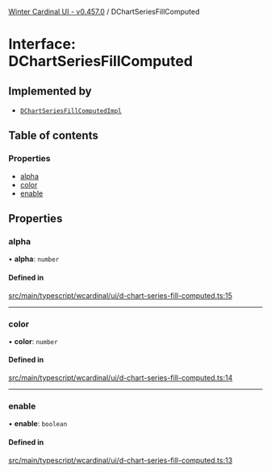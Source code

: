[Winter Cardinal UI - v0.457.0](../index.md) / DChartSeriesFillComputed

# Interface: DChartSeriesFillComputed

## Implemented by

- [`DChartSeriesFillComputedImpl`](../classes/DChartSeriesFillComputedImpl.md)

## Table of contents

### Properties

- [alpha](DChartSeriesFillComputed.md#alpha)
- [color](DChartSeriesFillComputed.md#color)
- [enable](DChartSeriesFillComputed.md#enable)

## Properties

### alpha

• **alpha**: `number`

#### Defined in

[src/main/typescript/wcardinal/ui/d-chart-series-fill-computed.ts:15](https://github.com/winter-cardinal/winter-cardinal-ui/blob/v0.457.0/src/main/typescript/wcardinal/ui/d-chart-series-fill-computed.ts#L15)

___

### color

• **color**: `number`

#### Defined in

[src/main/typescript/wcardinal/ui/d-chart-series-fill-computed.ts:14](https://github.com/winter-cardinal/winter-cardinal-ui/blob/v0.457.0/src/main/typescript/wcardinal/ui/d-chart-series-fill-computed.ts#L14)

___

### enable

• **enable**: `boolean`

#### Defined in

[src/main/typescript/wcardinal/ui/d-chart-series-fill-computed.ts:13](https://github.com/winter-cardinal/winter-cardinal-ui/blob/v0.457.0/src/main/typescript/wcardinal/ui/d-chart-series-fill-computed.ts#L13)
